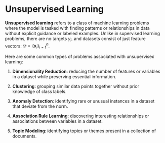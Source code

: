 # Unsupervised Learning

**Unsupervised learning** refers to a class of machine learning problems where the model is tasked with finding patterns or relationships in data without explicit guidance or labeled examples. Unlike in supervised learning problems, there are no targets $y_i$, and datasets consist of just feature vectors: $\mathcal D = \{\boldsymbol x_i\}_{i=1}^n$.

Here are some common types of problems associated with unsupervised learning:

1. **Dimensionality Reduction**: reducing the number of features or variables in a dataset while preserving essential information.

2. **Clustering**: grouping similar data points together without prior knowledge of class labels.

3. **Anomaly Detection**: identifying rare or unusual instances in a dataset that deviate from the norm.

4. **Association Rule Learning**: discovering interesting relationships or associations between variables in a dataset.

5. **Topic Modeling**: identifying topics or themes present in a collection of documents.
